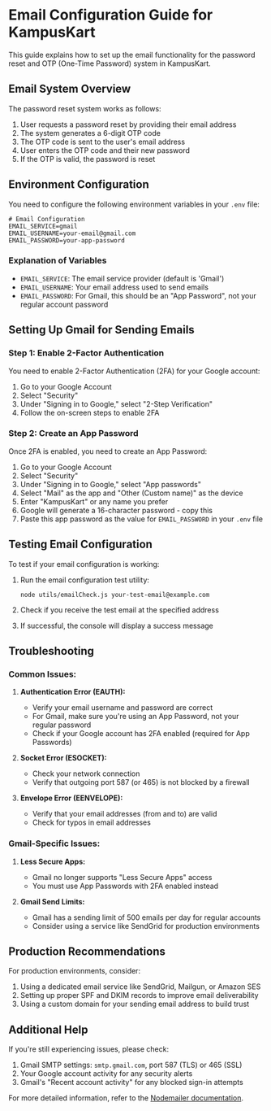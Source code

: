 # Email Configuration Guide for KampusKart

This guide explains how to set up the email functionality for the password reset and OTP (One-Time Password) system in KampusKart.

## Email System Overview

The password reset system works as follows:

1. User requests a password reset by providing their email address
2. The system generates a 6-digit OTP code
3. The OTP code is sent to the user's email address
4. User enters the OTP code and their new password
5. If the OTP is valid, the password is reset

## Environment Configuration

You need to configure the following environment variables in your `.env` file:

```
# Email Configuration
EMAIL_SERVICE=gmail
EMAIL_USERNAME=your-email@gmail.com
EMAIL_PASSWORD=your-app-password
```

### Explanation of Variables

- `EMAIL_SERVICE`: The email service provider (default is 'Gmail')
- `EMAIL_USERNAME`: Your email address used to send emails
- `EMAIL_PASSWORD`: For Gmail, this should be an "App Password", not your regular account password

## Setting Up Gmail for Sending Emails

### Step 1: Enable 2-Factor Authentication

You need to enable 2-Factor Authentication (2FA) for your Google account:

1. Go to your Google Account
2. Select "Security"
3. Under "Signing in to Google," select "2-Step Verification"
4. Follow the on-screen steps to enable 2FA

### Step 2: Create an App Password

Once 2FA is enabled, you need to create an App Password:

1. Go to your Google Account
2. Select "Security"
3. Under "Signing in to Google," select "App passwords"
4. Select "Mail" as the app and "Other (Custom name)" as the device
5. Enter "KampusKart" or any name you prefer
6. Google will generate a 16-character password - copy this
7. Paste this app password as the value for `EMAIL_PASSWORD` in your `.env` file

## Testing Email Configuration

To test if your email configuration is working:

1. Run the email configuration test utility:
   ```
   node utils/emailCheck.js your-test-email@example.com
   ```

2. Check if you receive the test email at the specified address
3. If successful, the console will display a success message

## Troubleshooting

### Common Issues:

1. **Authentication Error (EAUTH):**
   - Verify your email username and password are correct
   - For Gmail, make sure you're using an App Password, not your regular password
   - Check if your Google account has 2FA enabled (required for App Passwords)

2. **Socket Error (ESOCKET):**
   - Check your network connection
   - Verify that outgoing port 587 (or 465) is not blocked by a firewall

3. **Envelope Error (EENVELOPE):**
   - Verify that your email addresses (from and to) are valid
   - Check for typos in email addresses

### Gmail-Specific Issues:

1. **Less Secure Apps:**
   - Gmail no longer supports "Less Secure Apps" access
   - You must use App Passwords with 2FA enabled instead

2. **Gmail Send Limits:**
   - Gmail has a sending limit of 500 emails per day for regular accounts
   - Consider using a service like SendGrid for production environments

## Production Recommendations

For production environments, consider:

1. Using a dedicated email service like SendGrid, Mailgun, or Amazon SES
2. Setting up proper SPF and DKIM records to improve email deliverability
3. Using a custom domain for your sending email address to build trust

## Additional Help

If you're still experiencing issues, please check:

1. Gmail SMTP settings: `smtp.gmail.com`, port 587 (TLS) or 465 (SSL)
2. Your Google account activity for any security alerts
3. Gmail's "Recent account activity" for any blocked sign-in attempts

For more detailed information, refer to the [Nodemailer documentation](https://nodemailer.com/about/). 